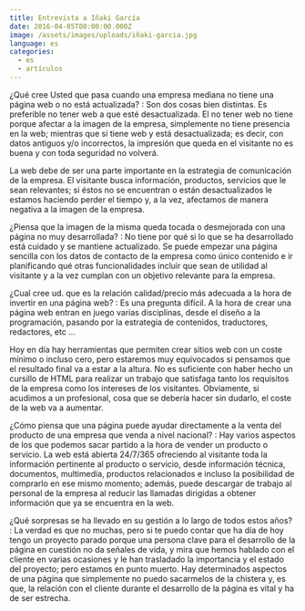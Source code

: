 ```yaml
---
title: Entrevista a Iñaki García
date: 2016-04-05T00:00:00.000Z
image: /assets/images/uploads/iñaki-garcia.jpg
language: es
categories:
  - es
  - artículos
---
```


¿Qué cree Usted que pasa cuando una empresa mediana no tiene una página web o no está actualizada?
: Son dos cosas bien distintas. Es preferible no tener web a que esté desactualizada. El no tener web no tiene porque afectar a la imagen de la empresa, simplemente no tiene presencia en la web; mientras que si tiene web y está desactualizada; es decir, con datos antiguos y/o incorrectos, la impresión que queda en el visitante no es buena y con toda seguridad no volverá.

  La web debe de ser una parte importante en la estrategia de comunicación de la empresa. El visitante busca información, productos, servicios que le sean relevantes; si éstos no se encuentran o están desactualizados le estamos haciendo perder el tiempo y, a la vez, afectamos de manera negativa a la imagen de la empresa.

¿Piensa que la imagen de la misma queda tocada o desmejorada con una página no muy desarrollada?
: No tiene por qué si lo que se ha desarrollado está cuidado y se mantiene actualizado. Se puede empezar una página sencilla con los datos de contacto de la empresa como único contenido e ir planificando qué otras funcionalidades incluir que sean de utilidad al visitante y a la vez cumplan con un objetivo relevante para la empresa.

¿Cual cree ud. que es la relación calidad/precio más adecuada a la hora de invertir en una página web?
: Es una pregunta difícil. A la hora de crear una página web entran en juego varias disciplinas, desde el diseño a la programación, pasando por la estrategia de contenidos, traductores, redactores, etc ...

  Hoy en día hay herramientas que permiten crear sitios web con un coste mínimo o incluso cero, pero estaremos muy equivocados si pensamos que el resultado final va a estar a la altura. No es suficiente con haber hecho un cursillo de HTML para realizar un trabajo que satisfaga tanto los requisitos de la empresa como los intereses de los visitantes. Obviamente, si acudimos a un profesional, cosa que se debería hacer sin dudarlo, el coste de la web va a aumentar.

¿Cómo piensa que una página puede ayudar directamente a la venta del producto de una empresa que venda a nivel nacional?
: Hay varios aspectos de los que podemos sacar partido a la hora de vender un producto o servicio. La web está abierta 24/7/365 ofreciendo al visitante toda la información pertinente al producto o servicio, desde información técnica, documentos, multimedia, productos relacionados e incluso la posibilidad de comprarlo en ese mismo momento; además, puede descargar de trabajo al personal de la empresa al reducir las llamadas dirigidas a obtener información que ya se encuentra en la web.

¿Qué sorpresas se ha llevado en su gestión a lo largo de todos estos años?
: La verdad es que no muchas, pero si te puedo contar que ha día de hoy tengo un proyecto parado porque una persona clave para el desarrollo de la página en cuestión no da señales de vida, y mira que hemos hablado con el cliente en varias ocasiones y le han trasladado la importancia y el estado del proyecto; pero estamos en punto muerto. Hay determinados aspectos de una página que simplemente no puedo sacarmelos de la chistera y, es que, la relación con el cliente durante el desarrollo de la página es vital y ha de ser estrecha.
